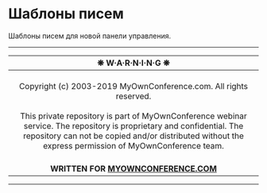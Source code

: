 # Шаблоны писeм

Шаблоны писeм для новой панeли управлeния.

---

| ❋ W·A·R·N·I·N·G ❋ |
|:-:|
| <br>Copyright (c) 2003-2019 MyOwnConference.com. All rights reserved.<br><br>This private repository is part of MyOwnConference webinar service. The repository is proprietary and confidential. The repository can not be copied and/or distributed without the express permission of MyOwnConference team.<br><br> |
| **WRITTEN FOR [MYOWNCONFERENCE.COM](https://myownconference.com)** |

---

